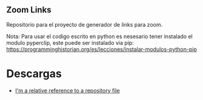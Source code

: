 ## Zoom Links
Repositorio para el proyecto de generador de links para zoom.

Nota: Para usar el codigo escrito en python es nesesario tener instalado el modulo pyperclip, este puede ser instalado via pip: https://programminghistorian.org/es/lecciones/instalar-modulos-python-pip

# Descargas
* [I'm a relative reference to a repository file](../blob/master/LICENSE)